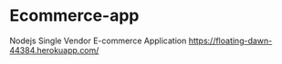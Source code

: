 # Ecommerce-app
Nodejs Single Vendor E-commerce Application
https://floating-dawn-44384.herokuapp.com/

